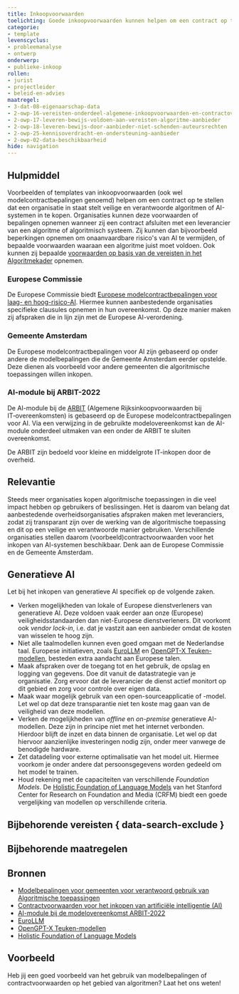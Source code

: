 ```yaml
---
title: Inkoopvoorwaarden
toelichting: Goede inkoopvoorwaarden kunnen helpen om een contract op te stellen dat een organisatie helpt om veilige en verantwoorde algoritmen of AI-systemen in te kopen.
categorie:
- template
levenscyclus:
- probleemanalyse
- ontwerp
onderwerp:
- publieke-inkoop
rollen:
- jurist
- projectleider
- beleid-en-advies
maatregel:
- 3-dat-08-eigenaarschap-data
- 2-owp-16-vereisten-onderdeel-algemene-inkoopvoorwaarden-en-contractovereenkomst
- 2-owp-17-leveren-bewijs-voldoen-aan-vereisten-algoritme-aanbieder
- 2-owp-18-leveren-bewijs-door-aanbieder-niet-schenden-auteursrechten
- 2-owp-25-kennisoverdracht-en-ondersteuning-aanbieder
- 2-owp-02-data-beschikbaarheid
hide: navigation
---
```


<!-- tags -->

## Hulpmiddel

Voorbeelden of templates van inkoopvoorwaarden (ook wel modelcontractbepalingen genoemd) helpen om een contract op te stellen dat een organisatie in staat stelt veilige en verantwoorde algoritmen of AI-systemen in te kopen.
Organisaties kunnen deze voorwaarden of bepalingen opnemen wanneer zij een contract afsluiten met een leverancier van een algoritme of algoritmisch systeem.
Zij kunnen dan bijvoorbeeld beperkingen opnemen om onaanvaardbare risico's van AI te vermijden, of bepaalde voorwaarden waaraan een algoritme juist moet voldoen.
Ook kunnen zij bepaalde [voorwaarden op basis van de vereisten in het Algoritmekader](../maatregelen/2-owp-16-vereisten-onderdeel-algemene-inkoopvoorwaarden-en-contractovereenkomst.md) opnemen.

### Europese Commissie
De Europese Commissie biedt [Europese modelcontractbepalingen voor laag- en hoog-risico-AI](https://public-buyers-community.ec.europa.eu/communities/procurement-ai/resources/updated-eu-ai-model-contractual-clauses). Hiermee kunnen aanbestedende organisaties specifieke clausules opnemen in hun overeenkomst. Op deze manier maken zij afspraken die in lijn zijn met de Europese AI-verordening.

### Gemeente Amsterdam
De Europese modelcontractbepalingen voor AI zijn gebaseerd op onder andere de modelbepalingen die de Gemeente Amsterdam eerder opstelde. Deze dienen als voorbeeld voor andere gemeenten die algoritmische toepassingen willen inkopen.

### AI-module bij ARBIT-2022
De AI-module bij de [ARBIT](https://www.pianoo.nl/nl/regelgeving/voorwaarden/rijksoverheid/algemene-rijksinkoopvoorwaarden-bij-it-overeenkomsten-arbit) (Algemene Rijksinkoopvoorwaarden bij IT‑overeenkomsten) is gebaseerd op de Europese modelcontractbepalingen voor AI. Via een verwijzing in de gebruikte modelovereenkomst kan de AI-module onderdeel uitmaken van een onder de ARBIT te sluiten overeenkomst.

De ARBIT zijn bedoeld voor kleine en middelgrote IT-inkopen door de overheid.


## Relevantie

Steeds meer organisaties kopen algoritmische toepassingen in die veel impact hebben op gebruikers of beslissingen. Het is daarom van belang dat aanbestedende overheidsorganisaties afspraken maken met leveranciers, zodat zij transparant zijn over de werking van de algoritmische toepassing en dit op een veilige en verantwoorde manier gebruiken. Verschillende organisaties stellen daarom (voorbeeld)contractvoorwaarden voor het inkopen van AI-systemen beschikbaar. Denk aan de Europese Commissie en de Gemeente Amsterdam.

## Generatieve AI

Let bij het inkopen van generatieve AI specifiek op de volgende zaken.

- Verken mogelijkheden van lokale of Europese dienstverleners van generatieve AI. Deze voldoen vaak eerder aan onze (Europese) veiligheidsstandaarden dan niet-Europese dienstverleners. Dit voorkomt ook _vendor lock-in_, i.e. dat je vastzit aan een aanbieder omdat de kosten van wisselen te hoog zijn.
- Niet alle taalmodellen kunnen even goed omgaan met de Nederlandse taal. Europese initiatieven, zoals [EuroLLM](https://sites.google.com/view/eurollm/home) en [OpenGPT-X Teuken-modellen](https://www.iais.fraunhofer.de/en/business-areas/speech-technologies/conversational-ai/opengpt-x.html), besteden extra aandacht aan Europese talen.
- Maak afspraken over de toegang tot en het gebruik, de opslag en logging van gegevens. Doe dit vanuit de datastrategie van je organisatie. Zorg ervoor dat de leverancier de dienst actief monitort op dit gebied en zorg voor controle over eigen data.
- Maak waar mogelijk gebruik van een open-sourceapplicatie of -model. Let wel op dat deze transparantie niet ten koste mag gaan van de veiligheid van deze modellen.
- Verken de mogelijkheden van _offline_ en _on-premise_ generatieve AI-modellen. Deze zijn in principe niet met het internet verbonden. Hierdoor blijft de inzet en data binnen de organisatie. Let wel op dat hiervoor aanzienlijke investeringen nodig zijn, onder meer vanwege de benodigde hardware.
- Zet datadeling voor externe optimalisatie van het model uit. Hiermee voorkom je onder andere dat persoonsgegevens worden gedeeld om het model te trainen.
- Houd rekening met de capaciteiten van verschillende _Foundation Models_. De [Holistic Foundation of Language Models](https://crfm.stanford.edu/helm/classic/latest/) van het Stanford Center for Research on Foundation and Media (CRFM) biedt een goede vergelijking van modellen op verschillende criteria.


## Bijbehorende vereisten { data-search-exclude }

<!-- list_vereisten_on_maatregelen_page -->

## Bijbehorende maatregelen

<!-- list_maatregelen_on_hulpmiddelen_page -->

## Bronnen

- [Modelbepalingen voor gemeenten voor verantwoord gebruik van Algoritmische toepassingen](https://www.amsterdam.nl/innovatie/digitalisering-technologie/algoritmen-ai/contractvoorwaarden-algoritmen/)
- [Contractvoorwaarden voor het inkopen van artificiële intelligentie (AI)](https://www.pianoo.nl/nl/document/21644/contractvoorwaarden-voor-het-inkopen-van-artificiele-intelligentie-ai)
- [AI-module bij de modelovereenkomst ARBIT-2022](https://www.pianoo.nl/nl/regelgeving/voorwaarden/rijksoverheid/algemene-rijksinkoopvoorwaarden-bij-it-overeenkomsten-arbit)
- [EuroLLM](https://sites.google.com/view/eurollm/home)
- [OpenGPT-X Teuken-modellen](https://www.iais.fraunhofer.de/en/business-areas/speech-technologies/conversational-ai/opengpt-x.html)
- [Holistic Foundation of Language Models](https://crfm.stanford.edu/helm/classic/latest/)

## Voorbeeld

Heb jij een goed voorbeeld van het gebruik van modelbepalingen of contractvoorwaarden op het gebied van algoritmen? Laat het ons weten!
